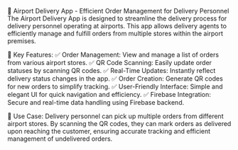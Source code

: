 
🛫 Airport Delivery App - Efficient Order Management for Delivery Personnel
The Airport Delivery App is designed to streamline the delivery process for delivery personnel operating at airports. This app allows delivery agents to efficiently manage and fulfill orders from multiple stores within the airport premises.

🔑 Key Features:
✅ Order Management: View and manage a list of orders from various airport stores.
✅ QR Code Scanning: Easily update order statuses by scanning QR codes.
✅ Real-Time Updates: Instantly reflect delivery status changes in the app.
✅ Order Creation: Generate QR codes for new orders to simplify tracking.
✅ User-Friendly Interface: Simple and elegant UI for quick navigation and efficiency.
✅ Firebase Integration: Secure and real-time data handling using Firebase backend.

💼 Use Case:
Delivery personnel can pick up multiple orders from different airport stores. By scanning the QR codes, they can mark orders as delivered upon reaching the customer, ensuring accurate tracking and efficient management of undelivered orders.
